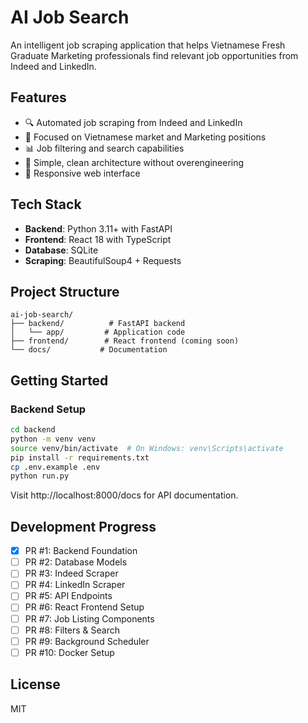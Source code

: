 # AI Job Search

An intelligent job scraping application that helps Vietnamese Fresh Graduate Marketing professionals find relevant job opportunities from Indeed and LinkedIn.

## Features

- 🔍 Automated job scraping from Indeed and LinkedIn
- 🎯 Focused on Vietnamese market and Marketing positions
- 📊 Job filtering and search capabilities
- 🚀 Simple, clean architecture without overengineering
- 📱 Responsive web interface

## Tech Stack

- **Backend**: Python 3.11+ with FastAPI
- **Frontend**: React 18 with TypeScript
- **Database**: SQLite
- **Scraping**: BeautifulSoup4 + Requests

## Project Structure

```
ai-job-search/
├── backend/          # FastAPI backend
│   └── app/         # Application code
├── frontend/        # React frontend (coming soon)
└── docs/           # Documentation
```

## Getting Started

### Backend Setup

```bash
cd backend
python -m venv venv
source venv/bin/activate  # On Windows: venv\Scripts\activate
pip install -r requirements.txt
cp .env.example .env
python run.py
```

Visit http://localhost:8000/docs for API documentation.

## Development Progress

- [x] PR #1: Backend Foundation
- [ ] PR #2: Database Models
- [ ] PR #3: Indeed Scraper
- [ ] PR #4: LinkedIn Scraper
- [ ] PR #5: API Endpoints
- [ ] PR #6: React Frontend Setup
- [ ] PR #7: Job Listing Components
- [ ] PR #8: Filters & Search
- [ ] PR #9: Background Scheduler
- [ ] PR #10: Docker Setup

## License

MIT